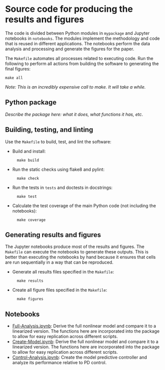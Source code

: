 # Source code for producing the results and figures

The code is divided between Python modules in `mypackage` and Jupyter notebooks
in `notebooks`. The modules implement the methodology and code that is reused
in different applications. The notebooks perform the data analysis and processing and
generate the figures for the paper.

The `Makefile` automates all processes related to executing code.
Run the following to perform all actions from building the software to
generating the final figures:

    make all

*Note: This is an incredibly expensive call to make. It will take a while.*

## Python package

*Describe the package here: what it does, what functions it has, etc*.


## Building, testing, and linting

Use the `Makefile` to build, test, and lint the software:

* Build and install:

        make build

* Run the static checks using flake8 and pylint:

        make check

* Run the tests in `tests` and doctests in docstrings:

        make test

* Calculate the test coverage of the main Python code (not including the
  notebooks):

        make coverage


## Generating results and figures

The Jupyter notebooks produce most of the results and figures. The `Makefile`
can execute the notebooks to generate these outputs. This is better than
executing the notebooks by hand because it ensures that cells are run
sequentially in a way that can be reproduced.

* Generate all results files specified in the `Makefile`:

        make results

* Create all figure files specified in the `Makefile`:

        make figures


## Notebooks

* [Full-Analysis.ipynb](http://nbviewer.jupyter.org/github/danielnewman09/Catheter-Ablation/blob/master/code/notebooks/Full-Analysis.ipynb):
  Derive the full nonlinear model and compare it to a linearized version. The functions here are incorporated into the package to allow for easy replication across different scripts.
* [Create-Model.ipynb](http://nbviewer.jupyter.org/github/danielnewman09/Catheter-Ablation/blob/master/code/notebooks/Create-Model.ipynb):
  Derive the full nonlinear model and compare it to a linearized version. The functions here are incorporated into the package to allow for easy replication across different scripts.
* [Control-Analysis.ipynb](http://nbviewer.jupyter.org/github/danielnewman09/Catheter-Ablation/blob/master/code/notebooks/Control-Analysis.ipynb):
  Create the model predictive controller and analyze its performance relative to PD control.
